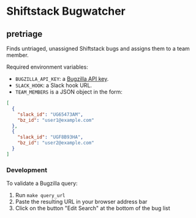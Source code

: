 # Shiftstack Bugwatcher

## pretriage

Finds untriaged, unassigned Shiftstack bugs and assigns them to a team member.

Required environment variables:

* `BUGZILLA_API_KEY`: a [Bugzilla API key](https://bugzilla.redhat.com/userprefs.cgi?tab=apikey). 
* `SLACK_HOOK`: a Slack hook URL.
* `TEAM_MEMBERS` is a JSON object in the form:

```json
[
  {
    "slack_id": "UG65473AM",
    "bz_id": "user1@example.com"
  },
  {
    "slack_id": "UGF8B93HA",
    "bz_id": "user2@example.com"
  }
]
```

### Development

To validate a Bugzilla query:

1. Run `make query_url`
1. Paste the resulting URL in your browser address bar
1. Click on the button "Edit Search" at the bottom of the bug list
